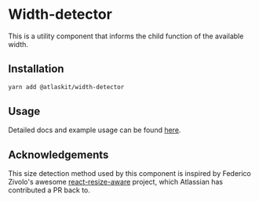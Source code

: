 # Width-detector

This is a utility component that informs the child function of the available width.

## Installation

```sh
yarn add @atlaskit/width-detector
```

## Usage

Detailed docs and example usage can be found [here](https://atlaskit.atlassian.com/packages/core/width-detector).

## Acknowledgements

This size detection method used by this component is inspired by Federico Zivolo's awesome [react-resize-aware][react-resize-aware-repo] project, which Atlassian has contributed a PR back to.

[react-resize-aware-repo]: https://github.com/FezVrasta/react-resize-aware
